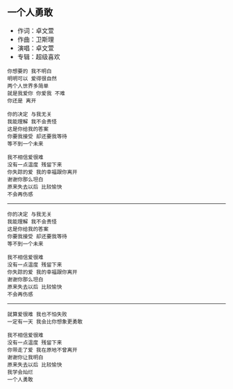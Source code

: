 ## 一个人勇敢

* 作词：卓文萱
* 作曲：卫斯理
* 演唱：卓文萱
* 专辑：超级喜欢

```
你想要的 我不明白
明明可以 爱得很自然
两个人世界多简单
就是我爱你 你爱我 不难
你还是 离开

你的决定 与我无关
我能理解 我不会责怪
这是你给我的答案
你要我接受 却还要我等待
等不到一个未来

我不相信爱很难
没有一点温度 残留下来
你失踪的爱 我的幸福跟你离开
谢谢你那么坦白
原来失去以后 比较愉快
不会再伤感
```

---

```
你的决定 与我无关
我能理解 我不会责怪
这是你给我的答案
你要我接受 却还要我等待
等不到一个未来

我不相信爱很难
没有一点温度 残留下来
你失踪的爱 我的幸福跟你离开
谢谢你那么坦白
原来失去以后 比较愉快
不会再伤感
```

---

```
就算爱很难 我也不怕失败
一定有一天 我会比你想象更勇敢

我不相信爱很难
没有一点温度 残留下来
你带走了爱 我在原地不曾离开
谢谢你让我明白
原来失去以后 比较愉快
我学会灿烂
一个人勇敢
```
